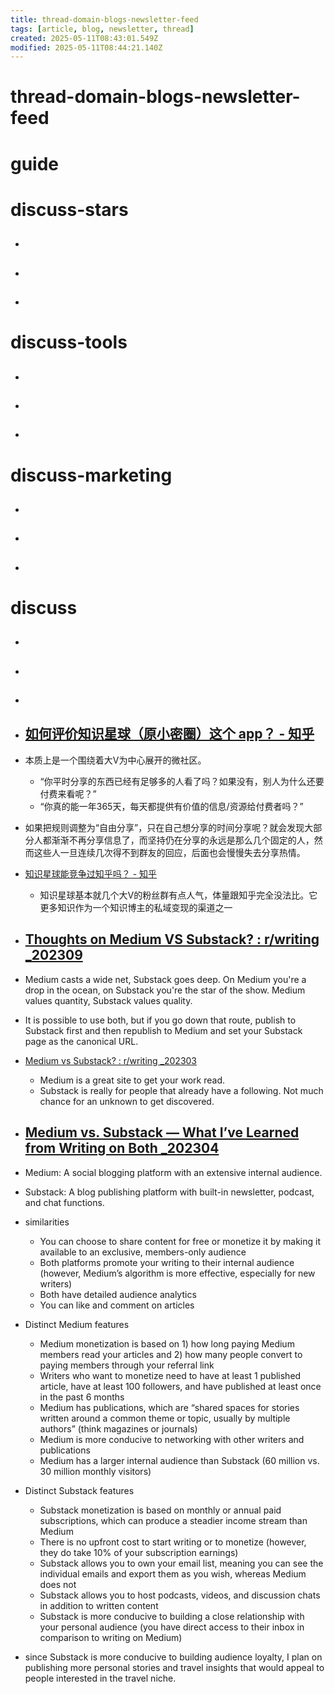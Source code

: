 ```yaml
---
title: thread-domain-blogs-newsletter-feed
tags: [article, blog, newsletter, thread]
created: 2025-05-11T08:43:01.549Z
modified: 2025-05-11T08:44:21.140Z
---
```


# thread-domain-blogs-newsletter-feed

# guide

# discuss-stars
- ## 

- ## 

- ## 
# discuss-tools
- ## 

- ## 

- ## 
# discuss-marketing
- ## 

- ## 

- ## 
# discuss
- ## 

- ## 

- ## 

- ## [如何评价知识星球（原小密圈）这个 app？ - 知乎](https://www.zhihu.com/question/51524198)
- 本质上是一个围绕着大V为中心展开的微社区。
  - “你平时分享的东西已经有足够多的人看了吗？如果没有，别人为什么还要付费来看呢？”
  - “你真的能一年365天，每天都提供有价值的信息/资源给付费者吗？”

- 如果把规则调整为“自由分享”，只在自己想分享的时间分享呢？就会发现大部分人都渐渐不再分享信息了，而坚持仍在分享的永远是那么几个固定的人，然而这些人一旦连续几次得不到群友的回应，后面也会慢慢失去分享热情。

- [知识星球能竞争过知乎吗？ - 知乎](https://www.zhihu.com/question/8960935052)
  - 知识星球基本就几个大V的粉丝群有点人气，体量跟知乎完全没法比。它更多知识作为一个知识博主的私域变现的渠道之一

- ## [Thoughts on Medium VS Substack? : r/writing _202309](https://www.reddit.com/r/writing/comments/16ba9fl/thoughts_on_medium_vs_substack/)
- Medium casts a wide net, Substack goes deep. On Medium you're a drop in the ocean, on Substack you're the star of the show. Medium values quantity, Substack values quality.

- It is possible to use both, but if you go down that route, publish to Substack first and then republish to Medium and set your Substack page as the canonical URL.

- [Medium vs Substack? : r/writing _202303](https://www.reddit.com/r/writing/comments/11yzfom/medium_vs_substack/)
  - Medium is a great site to get your work read. 
  - Substack is really for people that already have a following. Not much chance for an unknown to get discovered.

- ## [Medium vs. Substack — What I’ve Learned from Writing on Both _202304](https://medium.com/new-writers-welcome/medium-vs-substack-the-value-of-trying-for-yourself-77e33641b38f)
- Medium: A social blogging platform with an extensive internal audience.
- Substack: A blog publishing platform with built-in newsletter, podcast, and chat functions.
- similarities
  - You can choose to share content for free or monetize it by making it available to an exclusive, members-only audience
  - Both platforms promote your writing to their internal audience (however, Medium’s algorithm is more effective, especially for new writers)
  - Both have detailed audience analytics
  - You can like and comment on articles

- Distinct Medium features
  - Medium monetization is based on 1) how long paying Medium members read your articles and 2) how many people convert to paying members through your referral link
  - Writers who want to monetize need to have at least 1 published article, have at least 100 followers, and have published at least once in the past 6 months
  - Medium has publications, which are “shared spaces for stories written around a common theme or topic, usually by multiple authors” (think magazines or journals)
  - Medium is more conducive to networking with other writers and publications
  - Medium has a larger internal audience than Substack (60 million vs. 30 million monthly visitors)

- Distinct Substack features
  - Substack monetization is based on monthly or annual paid subscriptions, which can produce a steadier income stream than Medium
  - There is no upfront cost to start writing or to monetize (however, they do take 10% of your subscription earnings)
  - Substack allows you to own your email list, meaning you can see the individual emails and export them as you wish, whereas Medium does not
  - Substack allows you to host podcasts, videos, and discussion chats in addition to written content
  - Substack is more conducive to building a close relationship with your personal audience (you have direct access to their inbox in comparison to writing on Medium)

- since Substack is more conducive to building audience loyalty, I plan on publishing more personal stories and travel insights that would appeal to people interested in the travel niche.
